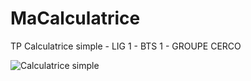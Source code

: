 # MaCalculatrice
TP Calculatrice simple - LIG 1 - BTS 1 - GROUPE CERCO


![Calculatrice simple](https://i.imgur.com/rLs0qRn.png?1)
